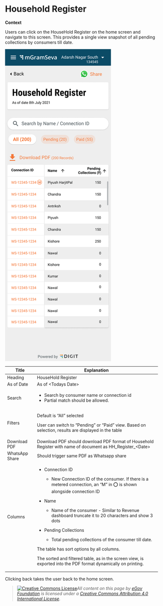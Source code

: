 # Household Register

**Context**

Users can click on the HouseHold Register on the home screen and navigate to this screen. This provides a single view snapshot of all pending collections by consumers till date.

![](<../../../.gitbook/assets/image (48).png>)

| **Title**      | **Explanation**                                                                                                                                                                                                                                                                                                                                                                                                                                                                                                                                                                                 |
| -------------- | ----------------------------------------------------------------------------------------------------------------------------------------------------------------------------------------------------------------------------------------------------------------------------------------------------------------------------------------------------------------------------------------------------------------------------------------------------------------------------------------------------------------------------------------------------------------------------------------------- |
| Heading        | HouseHold Register                                                                                                                                                                                                                                                                                                                                                                                                                                                                                                                                                                              |
| As of Date     | As of \<Todays Date>                                                                                                                                                                                                                                                                                                                                                                                                                                                                                                                                                                            |
| Search         | <ul><li>Search by consumer name or connection id</li><li>Partial match should be allowed.</li></ul>                                                                                                                                                                                                                                                                                                                                                                                                                                                                                             |
| Filters        | <p>Default is “All” selected</p><p>User can switch to “Pending” or “Paid” view. Based on selection, results are displayed in the table</p>                                                                                                                                                                                                                                                                                                                                                                                                                                                      |
| Download PDF   | Download PDF should download PDF format of Household Register with name of document as HH\_Register\_\<Date>                                                                                                                                                                                                                                                                                                                                                                                                                                                                                    |
| WhatsApp Share | Should trigger same PDF as Whatsapp share                                                                                                                                                                                                                                                                                                                                                                                                                                                                                                                                                       |
| Columns        | <ul><li><p>Connection ID</p><ul><li>New Connection ID of the consumer. If there is a metered connection, an “M” in ⭕️ is shown alongside connection ID</li></ul></li><li><p>Name</p><ul><li>Name of the consumer - Similar to Revenue dashboard truncate it to 20 characters and show 3 dots</li></ul></li><li><p>Pending Collections</p><ul><li>Total pending collections of the consumer till date.</li></ul></li></ul><p>The table has sort options by all columns.</p><p>The sorted and filtered table, as in the screen view, is exported into the PDF format dynamically on printing.</p> |

Clicking back takes the user back to the home screen.

> [![Creative Commons License](https://i.creativecommons.org/l/by/4.0/80x15.png)_​_](http://creativecommons.org/licenses/by/4.0/)_All content on this page by_ [_eGov Foundation_](https://egov.org.in/) _is licensed under a_ [_Creative Commons Attribution 4.0 International License_](http://creativecommons.org/licenses/by/4.0/)_._
